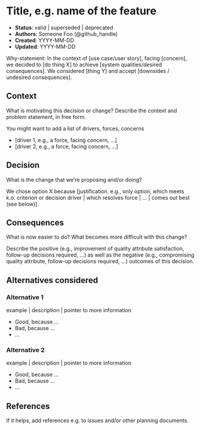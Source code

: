 # Title, e.g. name of the feature

- **Status**: valid | superseded | deprecated
- **Authors**: Someone Foo (@github_handle)
- **Created**: YYYY-MM-DD
- **Updated**: YYYY-MM-DD

Why-statement: In the context of [use case/user story], facing [concern], we decided to [do thing X] to achieve [system qualities/desired consequences]. We considered [thing Y] and accept [downsides / undesired consequences].

## Context

What is motivating this decision or change? Describe the context and problem statement, in free form.

You might want to add a list of drivers, forces, concerns

- [driver 1, e.g., a force, facing concern, ...]
- [driver 2, e.g., a force, facing concern, ...]

## Decision

What is the change that we're proposing and/or doing?

We chose option X because [justification. e.g., only option, which meets k.o. criterion or decision driver | which resolves force | ... | comes out best (see below)].

## Consequences

What is now easier to do? What becomes more difficult with this change?

Describe the positive (e.g., improvement of quality attribute satisfaction, follow-up decisions required, ...) as well as the negative (e.g., compromising quality attribute, follow-up decisions required, ...) outcomes of this decision.

## Alternatives considered

### Alternative 1

example | description | pointer to more information

- Good, because ...
- Bad, because ...
- ...

### Alternative 2

example | description | pointer to more information

- Good, because ...
- Bad, because ...
- ...

## References

If it helps, add references e.g. to issues and/or other planning documents.
